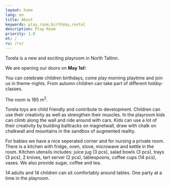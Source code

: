 ```yaml
---
layout: home
lang: en
title: About
keywords: play,room,birthday,rental
description: Play Room
priority: 1.0
et: /
ru: /ru/
---
```


Torela is a new and exciting playroom in North Tallinn.

We are opening our doors on **May 1st**!

You can celebrate children birthdays, come play morning playtime and join us in theme-nights. From autumn children can take part of different hobby-classes.

The room is 185 m<sup>2</sup>.

Torela toys are child friendly and contribute to development. Children can use their creativity as well as strengthen their muscles. In the playroom kids can climb along the wall and ride around with cars. Kids can use a lot of their creativity by building balltracks on magnetwall, draw with chalk on chalkwall and mountains in the sandbox of augmented reality.

For babies we have a nice seperated corner and for nursing a private room. There is a kitchen with fridge, oven, stove, microwave and kettle in the room. Kitchen utensils includes: juice jug (3 pcs), salad bowls (3 pcs), trays (3 pcs), 2 knives, tart server (2 pcs), tablespoons, coffee cups (14 pcs), vases. We also provide sugar, coffee and tea.

14 adults and 14 children can sit comfortably around tables.
One party at a time in the playroom.
